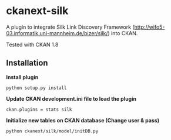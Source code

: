 ckanext-silk
============

A plugin to integrate Silk Link Discovery Framework (http://wifo5-03.informatik.uni-mannheim.de/bizer/silk/) into CKAN.

Tested with CKAN 1.8

 Installation
--------------

**Install plugin**

    python setup.py install
        
**Update CKAN development.ini file to load the plugin**

    ckan.plugins = stats silk
    
**Initialize new tables on CKAN database (Change user & pass)**

    python ckanext/silk/model/initDB.py
